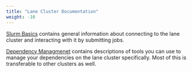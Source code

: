 ```yaml
---
title: "Lane Cluster Documentation"
weight: -10
---
```

[Slurm Basics](/lane_cluster/slurm-basics/) contains general information about connecting to the lane cluster and interacting with it by submitting jobs.

[Dependency Managmenet](/lane-cluster/dependency-management/) contains descriptions of tools you can use to manage your dependencies on the lane cluster specifically. Most of this is transferable to other clusters as well.
